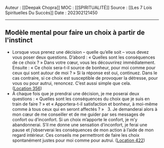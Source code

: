 Auteur : [[Deepak Chopra]]
MOC : [[SPIRITUALITÉ]]
Source : [[Les 7 Lois Spirituelles Du Succès]]
Date : 202302121450
***

## Modèle mental pour faire un choix à partir de l'instinct
- Lorsque vous prenez une décision – quelle qu’elle soit – vous devez vous poser deux questions. D’abord : « Quelles sont les conséquences de ce choix ? » Dans votre cœur, vous les découvrirez immédiatement. Ensuite : « Ce choix sera-t-il source de bonheur, pour moi comme pour ceux qui sont autour de moi ? » Si la réponse est oui, continuez. Dans le cas contraire, si ce choix est susceptible de provoquer la détresse, pour vous ou pour autrui, renoncez. C’est aussi simple que cela. ([Location 356](https://readwise.io/to_kindle?action=open&asin=B00QV4J9TC&location=356))
- À chaque fois que je prendrai une décision, je me poserai deux questions : « Quelles sont les conséquences du choix que je suis en train de faire ? » et « Apportera-t-il satisfaction et bonheur, à moi-même comme à tous ceux qui en seront affectés ? »   3. Je demanderai alors à mon cœur de me conseiller et de me guider par ses messages de confort ou d’inconfort. Si un choix m’apporte le confort, je m’y abandonnerai. S’il me donne une sensation d’inconfort, je ferai une pause et j’observerai les conséquences de mon action à l’aide de mon regard intérieur. Ces conseils me permettront de faire les choix spontanément justes pour moi comme pour autrui. ([Location 422](https://readwise.io/to_kindle?action=open&asin=B00QV4J9TC&location=422))